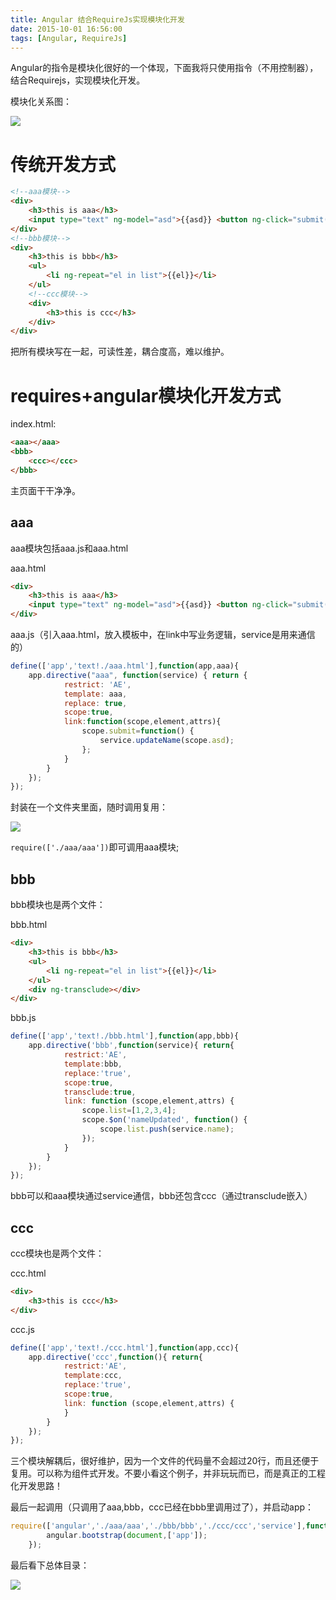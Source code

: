 ```yaml
---
title: Angular 结合RequireJs实现模块化开发
date: 2015-10-01 16:56:00
tags: [Angular, RequireJs]
---
```


Angular的指令是模块化很好的一个体现，下面我将只使用指令（不用控制器），结合Requirejs，实现模块化开发。

模块化关系图：

![](https://ws3.sinaimg.cn/large/83900b4egw1f9yh3om8qij20bl05e0t8.jpg)

# 传统开发方式

```html
<!--aaa模块-->
<div>
    <h3>this is aaa</h3>
    <input type="text" ng-model="asd">{{asd}} <button ng-click="submit()">submit</button>
</div>
<!--bbb模块-->
<div>
    <h3>this is bbb</h3>
    <ul>
        <li ng-repeat="el in list">{{el}}</li>
    </ul>
    <!--ccc模块-->
    <div>
        <h3>this is ccc</h3>
    </div>
</div>
```

把所有模块写在一起，可读性差，耦合度高，难以维护。

# requires+angular模块化开发方式

index.html:

```html
<aaa></aaa>
<bbb>
    <ccc></ccc>
</bbb>
```

主页面干干净净。

## aaa

aaa模块包括aaa.js和aaa.html

aaa.html

```html
<div>
    <h3>this is aaa</h3>
    <input type="text" ng-model="asd">{{asd}} <button ng-click="submit()">submit</button>
</div>
```

aaa.js（引入aaa.html，放入模板中，在link中写业务逻辑，service是用来通信的）

```js
define(['app','text!./aaa.html'],function(app,aaa){
    app.directive("aaa", function(service) { return {
            restrict: 'AE',
            template: aaa,
            replace: true,
            scope:true,
            link:function(scope,element,attrs){
                scope.submit=function() {
                    service.updateName(scope.asd);
                };
            }
        }
    });
});
```

封装在一个文件夹里面，随时调用复用：

![](https://ws1.sinaimg.cn/large/83900b4egw1f9yh3p0f0kj202y01zmx0.jpg)

`require(['./aaa/aaa'])`即可调用aaa模块;

## bbb

bbb模块也是两个文件：

bbb.html

```html
<div>
    <h3>this is bbb</h3>
    <ul>
        <li ng-repeat="el in list">{{el}}</li>
    </ul>
    <div ng-transclude></div>
</div>
```

bbb.js

```js
define(['app','text!./bbb.html'],function(app,bbb){
    app.directive('bbb',function(service){ return{
            restrict:'AE',
            template:bbb,
            replace:'true',
            scope:true,
            transclude:true,
            link: function (scope,element,attrs) {
                scope.list=[1,2,3,4];
                scope.$on('nameUpdated', function() {
                    scope.list.push(service.name);
                });
            }
        }
    });
});
```

bbb可以和aaa模块通过service通信，bbb还包含ccc（通过transclude嵌入）

## ccc

ccc模块也是两个文件：

ccc.html

```html
<div>
    <h3>this is ccc</h3>
</div>
```

ccc.js

```js
define(['app','text!./ccc.html'],function(app,ccc){
    app.directive('ccc',function(){ return{
            restrict:'AE',
            template:ccc,
            replace:'true',
            scope:true,
            link: function (scope,element,attrs) {
            }
        }
    });
});
```

三个模块解耦后，很好维护，因为一个文件的代码量不会超过20行，而且还便于复用。可以称为组件式开发。不要小看这个例子，并非玩玩而已，而是真正的工程化开发思路！

最后一起调用（只调用了aaa,bbb，ccc已经在bbb里调用过了），并启动app：

```js
require(['angular','./aaa/aaa','./bbb/bbb','./ccc/ccc','service'],function(angular){
        angular.bootstrap(document,['app']);
    });
```

最后看下总体目录：

![](https://ws3.sinaimg.cn/large/83900b4egw1f9yh3p8mnoj203m08iaae.jpg)